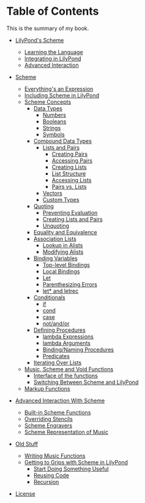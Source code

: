 # Table of Contents

This is the summary of my book.

* [LilyPond's Scheme](intro/README.md)
    * [Learning the Language](intro/language.md)
    * [Integrating in LilyPond](intro/integrating.md)
    * [Advanced Interaction](intro/advanced.md)
* [Scheme](scheme/README.md)
    * [Everything's an Expression](scheme/expressions.md)
    * [Including Scheme in LilyPond](scheme/including.md)
    * [Scheme Concepts](scheme/concepts.md)
        * [Data Types](scheme/data-types/README.md)
            * [Numbers](scheme/data-types/numbers.md)
            * [Booleans](scheme/data-types/booleans.md)
            * [Strings](scheme/data-types/strings.md)
            * [Symbols](scheme/data-types/symbols.md)
        * [Compound Data Types](scheme/data-types/compound.md)
            * [Lists and Pairs](scheme/data-types/lists-and-pairs/README.md)
                * [Creating Pairs](scheme/data-types/lists-and-pairs/creating-pairs.md)
                * [Accessing Pairs](scheme/data-types/lists-and-pairs/accessing-pairs.md)
                * [Creating Lists](scheme/data-types/lists-and-pairs/creating-lists.md)
                * [List Structure](scheme/data-types/lists-and-pairs/structure.md)
                * [Accessing Lists](scheme/data-types/lists-and-pairs/accessing-lists.md)
                * [Pairs vs. Lists](scheme/data-types/lists-and-pairs/list-pair-comparison.md)
            * [Vectors]()
            * [Custom Types](scheme/data-types/custom.md)
        * [Quoting](scheme/quoting/README.md)
            * [Preventing Evaluation](scheme/quoting/preventing-evaluation.md)
            * [Creating Lists and Pairs](scheme/quoting/lists-and-pairs.md)
            * [Unquoting](scheme/quoting/unquoting.md)
        * [Equality and Equivalence](scheme/equality.md)
        * [Association Lists](scheme/alists/README.md)
            * [Lookup in Alists](scheme/alists/retrieving.md)
            * [Modifying Alists](scheme/alists/modifying.md)
        * [Binding Variables](scheme/binding/README.md)
            * [Top-level Bindings](scheme/binding/top-level.md)
            * [Local Bindings](scheme/binding/local.md)
            * [Let](scheme/binding/let.md)
            * [Parenthesizing Errors](scheme/binding/paren-errors.md)
            * [let* and letrec](scheme/binding/letstar.md)
        * [Conditionals](scheme/conditionals/README.md)
            * [if](scheme/conditionals/if.md)
            * [cond](scheme/conditionals/cond.md)
            * [case](scheme/conditionals/case.md)
            * [not/and/or](scheme/conditionals/logical.md)
        * [Defining Procedures](scheme/procedures/README.md)
            * [lambda Expressions](scheme/procedures/lambda.md)
            * [lambda Arguments](scheme/procedures/lambda-arguments.md)
            * [Binding/Naming Procedures](scheme/procedures/binding.md)
            * [Predicates](scheme/predicates.md)
        * [Iterating Over Lists]()
    * [Music, Scheme and Void Functions](lilypond/functions/music-scheme-void.md)
        * [Interface of the functions](lilypond/functions/interface.md)
        * [Switching Between Scheme and LilyPond](lilypond/functions/switch-languages.md)
    * [Markup Functions]()

* [Advanced Interaction With Scheme](advanced/README.md)
    * [Built-in Scheme Functions](advanced/built-in/README.md)
    * [Overriding Stencils]()
    * [Scheme Engravers](advanced/engravers/README.me)
    * [Scheme Representation of Music](advanced/scheme-music/README.md)
* [Old Stuff]()
    * [Writing Music Functions](old-stuff/functions/README.md)
    * [Getting to Grips with Scheme in LilyPond](old-stuff/functions/01.md)
        * [Start Doing Something Useful](old-stuff/functions/02.md)
        * [Reusing Code](old-stuff/functions/03.md)
        * [Recursion](old-stuff/functions/04.md)
* [License](license.md)
